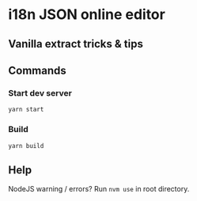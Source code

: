 # i18n JSON online editor

## Vanilla extract tricks & tips

## Commands

### Start dev server

`yarn start`

### Build

`yarn build`

## Help

NodeJS warning / errors? Run `nvm use` in root directory.
